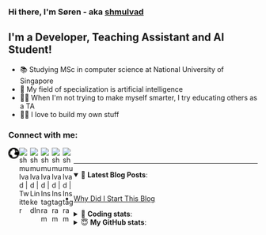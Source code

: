 ### Hi there, I'm Søren - aka [shmulvad][website]

## I'm a Developer, Teaching Assistant and AI Student!
- 📚 Studying MSc in computer science at National University of Singapore
- 🧠 My field of specialization is artificial intelligence
- 👨‍🏫 When I'm not trying to make myself smarter, I try educating others as a TA
- 👨‍💻 I love to build my own stuff

### Connect with me:

[<img align="left" alt="shmulvad.com" width="22px" src="https://raw.githubusercontent.com/iconic/open-iconic/master/svg/globe.svg" />][website]

[<img align="left" alt="shmulvad | Twitter" width="22px" src="https://cdn.jsdelivr.net/npm/simple-icons@v3/icons/twitter.svg" />][twitter]

[<img align="left" alt="shmulvad | LinkedIn" width="22px" src="https://cdn.jsdelivr.net/npm/simple-icons@v3/icons/linkedin.svg" />][linkedin]

[<img align="left" alt="shmulvad | Instagram" width="22px" src="https://cdn.jsdelivr.net/npm/simple-icons@v3/icons/instagram.svg" />][instagram]

[<img align="left" alt="shmulvad | Instagram" width="22px" src="https://cdn.jsdelivr.net/npm/simple-icons@v3/icons/stackoverflow.svg" />][stackOverflow]

[<img align="left" alt="shmulvad | Instagram" width="22px" src="https://cdn.jsdelivr.net/npm/simple-icons@v3/icons/gmail.svg" />][mail]

<br />

---

<details open>
 <summary>📕 <b>Latest Blog Posts</b>: </summary>

<br>

<!-- BLOG-POST-LIST:START -->
- [Why Did I Start This Blog](https://shmulvad.com/blog/why-did-start-this-blog)
<!-- BLOG-POST-LIST:END -->

</details>

<!-- --- -->

<details>
 <summary>🤖 <b>Coding stats</b>: </summary>

<br>

<!--START_SECTION:waka-->
**I'm a Night 🦉** 

```text
🌞 Morning    75 commits     █████░░░░░░░░░░░░░░░░░░░░   21.13% 
🌆 Daytime    98 commits     ███████░░░░░░░░░░░░░░░░░░   27.61% 
🌃 Evening    75 commits     █████░░░░░░░░░░░░░░░░░░░░   21.13% 
🌙 Night      107 commits    ███████░░░░░░░░░░░░░░░░░░   30.14%

```


📊 **This Week I Spent My Time On** 

```text
💬 Programming Languages: 
JavaScript               6 hrs 5 mins        ████████████░░░░░░░░░░░░░   50.58% 
TeX                      4 hrs 44 mins       █████████░░░░░░░░░░░░░░░░   39.38% 
Other                    34 mins             █░░░░░░░░░░░░░░░░░░░░░░░░   4.83% 
Python                   18 mins             ░░░░░░░░░░░░░░░░░░░░░░░░░   2.55% 
Text                     7 mins              ░░░░░░░░░░░░░░░░░░░░░░░░░   1.1%

🔥 Editors: 
VS Code                  10 hrs 47 mins      ██████████████████████░░░   89.75% 
Sublime Text             39 mins             █░░░░░░░░░░░░░░░░░░░░░░░░   5.42% 
Zsh                      34 mins             █░░░░░░░░░░░░░░░░░░░░░░░░   4.83%

🐱‍💻 Projects: 
factor                   6 hrs 22 mins       █████████████░░░░░░░░░░░░   52.95% 
Notes                    4 hrs 39 mins       █████████░░░░░░░░░░░░░░░░   38.77% 
Unknown Project          31 mins             █░░░░░░░░░░░░░░░░░░░░░░░░   4.38% 
react-boilerplate        13 mins             ░░░░░░░░░░░░░░░░░░░░░░░░░   1.85% 
thesis                   4 mins              ░░░░░░░░░░░░░░░░░░░░░░░░░   0.57%

```


<!--END_SECTION:waka-->

</details>

<!-- --- -->

<details>
 <summary>😇 <b>My GitHub stats</b>: </summary>

<br>

<img align="left" alt="shmulvad's Github Stats" src="https://github-readme-stats.vercel.app/api?username=shmulvad&show_icons=true&hide_border=true" />

</details>



[website]: https://shmulvad.com
[twitter]: https://twitter.com/shmulvad
[linkedin]: https://linkedin.com/in/shmulvad
[instagram]: https://instagram.com/shmulvad
[stackOverflow]: https://stackoverflow.com/users/9248793/shmulvad
[mail]: mailto:shmulvad@gmail.com
